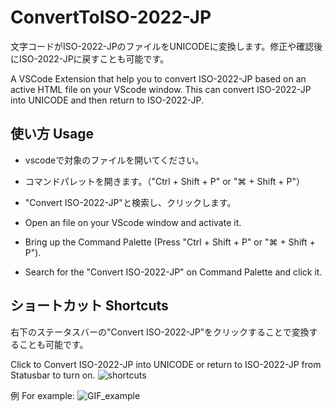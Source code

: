 # ConvertToISO-2022-JP

文字コードがISO-2022-JPのファイルをUNICODEに変換します。修正や確認後にISO-2022-JPに戻すことも可能です。

A VSCode Extension that help you to convert ISO-2022-JP based on an active HTML file on your VScode window.
This can convert ISO-2022-JP into UNICODE and then return to ISO-2022-JP.

## 使い方 Usage

- vscodeで対象のファイルを開いてください。
- コマンドパレットを開きます。（"Ctrl + Shift + P" or "⌘ + Shift + P"）
- "Convert ISO-2022-JP"と検索し、クリックします。

- Open an file on your VScode window and activate it.
- Bring up the Command Palette (Press "Ctrl + Shift + P" or "⌘ + Shift + P").
- Search for the "Convert ISO-2022-JP" on Command Palette and click it.

## ショートカット Shortcuts

右下のステータスバーの"Convert ISO-2022-JP"をクリックすることで変換することも可能です。

Click to Convert ISO-2022-JP into UNICODE or return to ISO-2022-JP from Statusbar to turn on.
![shortcuts](https://user-images.githubusercontent.com/61075280/119502540-fe14e300-bda4-11eb-8200-c955241a7cde.PNG)

例 For example:
![GIF_example](https://user-images.githubusercontent.com/61075280/119502339-cc9c1780-bda4-11eb-8722-a555aac1be74.gif)
